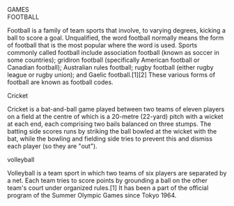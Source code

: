<!DOCTYPE html>
<html>
<head>
	<meta charset="utf-8">
	<link rel="stylesheet" type="text/css" href="module_2_ass.css">
	<link rel="stylesheet" type="text/css" href="css/bootstrap.min.css">
	<title>welcome a new page</title>
   
</head>
<body>
	<div id="had">GAMES</div>
	<div class="container">
		<div class="row">
			<div id="box" class="col-lg-3 col-md-5 col-sm-10">
				<div id="head"> FOOTBALL </div>
				<p>Football is a family of team sports that involve, to varying degrees, kicking a ball to score a goal. Unqualified, the word football normally means the form of football that is the most popular where the word is used. Sports commonly called football include association football (known as soccer in some countries); gridiron football (specifically American football or Canadian football); Australian rules football; rugby football (either rugby league or rugby union); and Gaelic football.[1][2] These various forms of football are known as football codes.</p>
			</div>	
    		<div id="box" class="col-lg-3 col-md-5 col-sm-10">
    			<div id=head >Cricket</div>
					<p>Cricket is a bat-and-ball game played between two teams of eleven players on a field at the centre of which is a 20-metre (22-yard) pitch with a wicket at each end, each comprising two bails balanced on three stumps. The batting side scores runs by striking the ball bowled at the wicket with the bat, while the bowling and fielding side tries to prevent this and dismiss each player (so they are "out"). </p>		
			</div>		
 			<div id="box" class="col-lg-3 col-md-10 col-sm-10">
 				<div id="head">volleyball</div>
					<p>Volleyball is a team sport in which two teams of six players are separated by a net. Each team tries to score points by grounding a ball on the other team's court under organized rules.[1] It has been a part of the official program of the Summer Olympic Games since Tokyo 1964.
                     </p>
            </div>
        </div>
    </div>         
</body>
</html>




